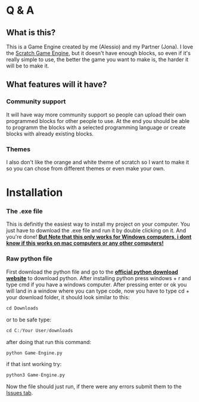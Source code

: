 # Q & A
## What is this?
This is a Game Engine created by me (Alessio) and my Partner (Jona). I love the [Scratch Game Engine](https://www.scratch.mit.edu), but it doesn't have enough blocks, so even if it's really simple to use, the better the game you want to make is, the harder it will be to make it. 

## What features will it have?
### Community support
It will have way more community support so people can upload their own programmed blocks for other people to use. At the end you should be able to programm the blocks with a selected programming language or create blocks with already existing blocks.
### Themes
I also don't like the orange and white theme of scratch so I want to make it so you can chose from different themes or even make your own.

# Installation

### The .exe file
This is definitly the easiest way to install my project on your computer. You just have to download the .exe file and run it by double clicking on it. And you're done! <ins>**But Note that this only works for Windows computers, i dont know if this works on mac computers or any other computers!**</ins>
### Raw python file
First download the python file and go to the [**<ins>official python download website</ins>**](https://www.python.org/downloads/) to download python. After installing python press windows + r and type cmd if you have a windows computer. After pressing enter or ok you will land in a window where you can type code, now you have to type cd + your download folder, it should look similar to this:

```python
cd Downloads
```
or to be safe type:

```python
cd C:/Your User/downloads
```
after doing that run this command:
```python
python Game-Engine.py
```
if that isnt working try:
```python
python3 Game-Engine.py
```
Now the file should just run, if there were any errors submit them to the [Issues tab](https://github.com/alessioiskuhl/My-own-Game-Engine/issues).
